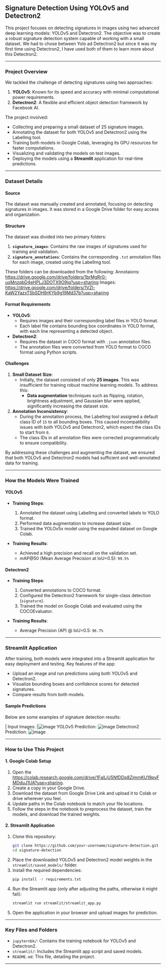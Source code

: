 
## **Signature Detection Using YOLOv5 and Detectron2**

This project focuses on detecting signatures in images using two advanced deep learning models: YOLOv5 and Detectron2. The objective was to create a robust signature detection system capable of working with a small dataset. We had to chose between Yolo ad Detectron2 but since it was my first time using Detectron2, I have used both of them to learn more about this Detectron2.

---

### **Project Overview**
We tackled the challenge of detecting signatures using two approaches:
1. **YOLOv5**: Known for its speed and accuracy with minimal computational power requirements.
2. **Detectron2**: A flexible and efficient object detection framework by Facebook AI.

The project involved:
- Collecting and preparing a small dataset of 25 signature images.
- Annotating the dataset for both YOLOv5 and Detectron2 using the LabelImg tool.
- Training both models in Google Colab, leveraging its GPU resources for faster computations.
- Visualizing and validating the models on test images.
- Deploying the models using a **Streamlit** application for real-time predictions.

---

### **Dataset Details**

#### **Source**
The dataset was manually created and annotated, focusing on detecting signatures in images. It was stored in a Google Drive folder for easy access and organization.

#### **Structure**
The dataset was divided into two primary folders:
1. **`signature_images`**: Contains the raw images of signatures used for training and validation.
2. **`signature_annotations`**: Contains the corresponding `.txt` annotation files for each image, created using the LabelImg tool.

These folders can be downloaded from the following:
Annotaions: https://drive.google.com/drive/folders/1brMgRrG-uoMnzqbD4eHPLJ3DOTX9O9jq?usp=sharing
Images: https://drive.google.com/drive/folders/1VZl-KaW2YazxTSbSDH9rKYb9g19Md37b?usp=sharing

#### **Format Requirements**
- **YOLOv5**:
  - Requires images and their corresponding label files in YOLO format.
  - Each label file contains bounding box coordinates in YOLO format, with each line representing a detected object.
- **Detectron2**:
  - Requires the dataset in COCO format with `.json` annotation files.
  - The annotation files were converted from YOLO format to COCO format using Python scripts.

#### **Challenges**
1. **Small Dataset Size**:
   - Initially, the dataset consisted of only **25 images**. This was insufficient for training robust machine learning models. To address this:
     - **Data augmentation** techniques such as flipping, rotation, brightness adjustment, and Gaussian blur were applied, significantly increasing the dataset size.
2. **Annotation Inconsistency**:
   - During the annotation process, the LabelImg tool assigned a default class ID of `15` to all bounding boxes. This caused incompatibility issues with both YOLOv5 and Detectron2, which expect the class IDs to start from `0`.
   - The class IDs in all annotation files were corrected programmatically to ensure compatibility.

By addressing these challenges and augmenting the dataset, we ensured that both YOLOv5 and Detectron2 models had sufficient and well-annotated data for training. 

---

### **How the Models Were Trained**
#### **YOLOv5**
- **Training Steps**:
  1. Annotated the dataset using LabelImg and converted labels to YOLO format.
  2. Performed data augmentation to increase dataset size.
  3. Trained the YOLOv5x model using the expanded dataset on Google Colab.

- **Training Results**:
  - Achieved a high precision and recall on the validation set.
  - mAP@50 (Mean Average Precision at IoU=0.5): `99.5%`

#### **Detectron2**
- **Training Steps**:
  1. Converted annotations to COCO format.
  2. Configured the Detectron2 framework for single-class detection (`signature`).
  3. Trained the model on Google Colab and evaluated using the COCOEvaluator.

- **Training Results**:
  - Average Precision (AP) @ IoU=0.5: `96.7%`

---

### **Streamlit Application**
After training, both models were integrated into a Streamlit application for easy deployment and testing. Key features of the app:
- Upload an image and run predictions using both YOLOv5 and Detectron2.
- Visualize bounding boxes and confidence scores for detected signatures.
- Compare results from both models.

#### **Sample Predictions**
Below are some examples of signature detection results:

| Input Images:
|![image](https://github.com/user-attachments/assets/0e564eb9-1159-49e7-9b44-f78446517bb7)
YOLOv5 Prediction: ![image](https://github.com/user-attachments/assets/ccab8f11-a925-41a8-b284-f4e3884c68a6)
Detectron2 Prediction: ![image](https://github.com/user-attachments/assets/f8d1d529-e826-4ff8-9afb-dbe69173c816)

---

### **How to Use This Project**
#### **1. Google Colab Setup**
1. Open the https://colab.research.google.com/drive/1FalLjU5NfDDp8ZjmmKU19pyFMDduJ1UA?usp=sharing.
2. Create a copy in your Google Drive.
3. Download the dataset from Google Drive Link and upload it to Colab or drive wherever you feel.
4. Update paths in the Colab notebook to match your file locations.
5. Follow the steps in the notebook to preprocess the dataset, train the models, and download the trained weights.

#### **2. Streamlit Application**
1. Clone this repository:
   ```bash
   git clone https://github.com/your-username/signature-detection.git
   cd signature-detection
   ```
2. Place the downloaded YOLOv5 and Detectron2 model weights in the `streamlit/saved_models/` folder.
3. Install the required dependencies:
   ```bash
   pip install -r requirements.txt
   ```
4. Run the Streamlit app (only after adjusting the paths, otherwise it might fail):
   ```bash
   streamlit run streamlit/streamlit_app.py
   ```
5. Open the application in your browser and upload images for prediction.

---

### **Key Files and Folders**
- `jupyternbk/`: Contains the training notebook for YOLOv5 and Detectron2.
- `streamlit/`: Includes the Streamlit app script and saved models.
- `README.md`: This file, detailing the project.

---
